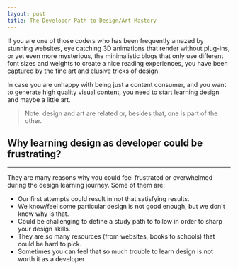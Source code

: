 ```yaml
---
layout: post
title: The Developer Path to Design/Art Mastery
---
```


If you are one of those coders who has been frequently amazed by stunning websites, eye catching 3D animations that render without plug-ins, or yet even more mysterious, the minimalistic blogs that only use different font sizes and weights to create a nice reading experiences, you have been captured by the fine art and elusive tricks of design.

In case you are unhappy with being just a content consumer, and you want to generate high quality visual content, you need to start learning design and maybe a little art.

 >Note: design and art are related or, besides that, one is part of the other.

Why learning design as developer could be frustrating?
-----------------------------------------------------
-----------------------------------------------------

They are many reasons why you could feel frustrated or overwhelmed during the design learning journey. Some of them are:

* Our first attempts could result in not that satisfying results.
* We know/feel some particular design is not good enough, but we don't know why is that.
* Could be challenging to define a study path to follow in order to sharp your design skills.
* They are so many resources (from websites, books to schools) that could be hard to pick.
* Sometimes you can feel that so much trouble to learn design is not worth it as a developer



